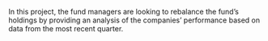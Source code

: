 In this project, the fund managers are looking to rebalance the fund’s holdings by providing 
an analysis of the companies’ performance based on data from the most recent quarter.

